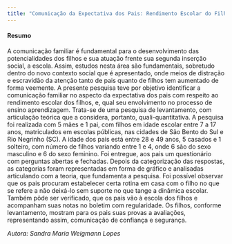 ```yaml
--- 
title: "Comunicação da Expectativa dos Pais: Rendimento Escolar do Filho*"
---
```



#### Resumo

A comunicação familiar é fundamental para o desenvolvimento das potencialidades dos filhos e sua atuação frente sua segunda inserção social, a escola. Assim, estudos nesta área são fundamentais, sobretudo dentro do novo contexto social que é apresentado, onde meios de distração e escravidão da atenção tanto de pais quanto de filhos tem aumentado de forma veemente. A presente pesquisa teve por objetivo identificar a comunicação familiar no aspecto da expectativa dos pais com respeito ao rendimento escolar dos filhos, e, qual seu envolvimento no processo de ensino aprendizagem. Trata-se de uma pesquisa de levantamento, com articulação teórica que a considera, portanto, quali-quantitativa. A pesquisa foi realizada com 5 mães e 1 pai, com filhos em idade escolar entre 7 a 17 anos, matriculados em escolas públicas, nas cidades de São Bento do Sul e Rio Negrinho (SC). A idade dos pais está entre 28 e 49 anos, 5 casados e 1 solteiro, com número de filhos variando entre 1 e 4, onde 6 são do sexo masculino e 6 do sexo feminino. Foi entregue, aos pais um questionário com perguntas abertas e fechadas. Depois da categorização das respostas, as categorias foram representadas em forma de gráfico e analisadas articulando com a teoria, que fundamenta a pesquisa. Foi possível observar que os pais procuram estabelecer certa rotina em casa com o filho no que se refere a não deixá-lo sem suporte no que tange a dinâmica escolar. Também pôde ser verificado, que os pais vão à escola dos filhos e acompanham suas notas no boletim com regularidade. Os filhos, conforme levantamento, mostram para os pais suas provas a avaliações, representando assim, comunicação de confiança e segurança.

*Autora: Sandra Maria Weigmann Lopes*
